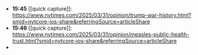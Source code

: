 - **15:45** [[quick capture]]: https://www.nytimes.com/2025/03/31/opinion/trump-war-history.html?smid=nytcore-ios-share&referringSource=articleShare
- **15:46** [[quick capture]]: https://www.nytimes.com/2025/03/31/opinion/measles-public-health-trust.html?smid=nytcore-ios-share&referringSource=articleShare
-